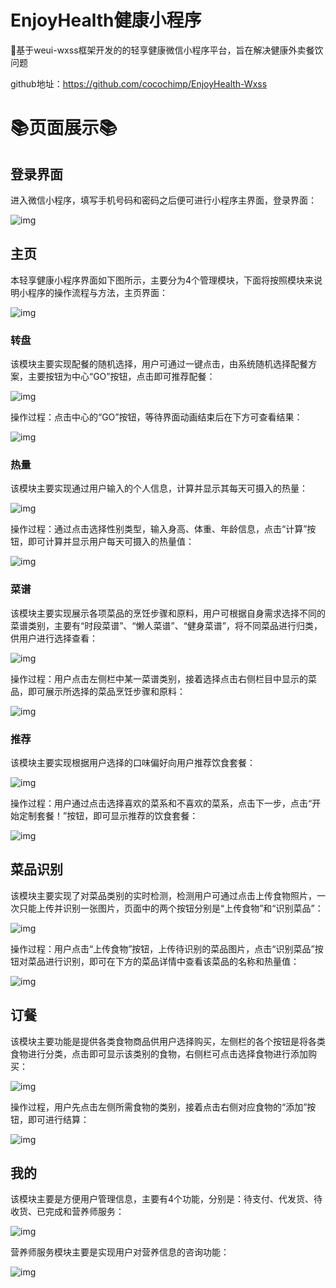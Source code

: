 # EnjoyHealth健康小程序

💖基于weui-wxss框架开发的的轻享健康微信小程序平台，旨在解决健康外卖餐饮问题

github地址：https://github.com/cocochimp/EnjoyHealth-Wxss



# 📚页面展示📚

## 登录界面

进入微信小程序，填写手机号码和密码之后便可进行小程序主界面，登录界面：

![img](https://cocochimp-img.oss-cn-beijing.aliyuncs.com/23-03/20230420090450.jpg)

## 主页

本轻享健康小程序界面如下图所示，主要分为4个管理模块，下面将按照模块来说明小程序的操作流程与方法，主页界面：

![img](https://cocochimp-img.oss-cn-beijing.aliyuncs.com/23-03/20230420090542.jpg)



 

### 转盘

该模块主要实现配餐的随机选择，用户可通过一键点击，由系统随机选择配餐方案，主要按钮为中心“GO”按钮，点击即可推荐配餐：

![img](https://cocochimp-img.oss-cn-beijing.aliyuncs.com/23-03/20230420090559.jpg)



操作过程：点击中心的“GO”按钮，等待界面动画结束后在下方可查看结果：

![img](https://cocochimp-img.oss-cn-beijing.aliyuncs.com/23-03/20230420090611.jpg)

 

### 热量

该模块主要实现通过用户输入的个人信息，计算并显示其每天可摄入的热量：

![img](https://cocochimp-img.oss-cn-beijing.aliyuncs.com/23-03/20230420090632.jpg)



操作过程：通过点击选择性别类型，输入身高、体重、年龄信息，点击“计算”按钮，即可计算并显示用户每天可摄入的热量值：

![img](https://cocochimp-img.oss-cn-beijing.aliyuncs.com/23-03/20230420090644.jpg)



 

### 菜谱

该模块主要实现展示各项菜品的烹饪步骤和原料，用户可根据自身需求选择不同的菜谱类别，主要有“时段菜谱”、“懒人菜谱”、“健身菜谱”，将不同菜品进行归类，供用户进行选择查看：

![img](https://cocochimp-img.oss-cn-beijing.aliyuncs.com/23-03/20230420090705.jpg)

操作过程：用户点击左侧栏中某一菜谱类别，接着选择点击右侧栏目中显示的菜品，即可展示所选择的菜品烹饪步骤和原料：

![img](https://cocochimp-img.oss-cn-beijing.aliyuncs.com/23-03/20230420090713.jpg)



 

### 推荐

该模块主要实现根据用户选择的口味偏好向用户推荐饮食套餐：

![img](https://cocochimp-img.oss-cn-beijing.aliyuncs.com/23-03/20230420090739.jpg)

操作过程：用户通过点击选择喜欢的菜系和不喜欢的菜系，点击下一步，点击“开始定制套餐！”按钮，即可显示推荐的饮食套餐：

![img](https://cocochimp-img.oss-cn-beijing.aliyuncs.com/23-03/20230420090745.jpg)

 

## 菜品识别

该模块主要实现了对菜品类别的实时检测，检测用户可通过点击上传食物照片，一次只能上传并识别一张图片，页面中的两个按钮分别是“上传食物”和“识别菜品”：

![img](https://cocochimp-img.oss-cn-beijing.aliyuncs.com/23-03/20230420090808.jpg)

操作过程：用户点击“上传食物”按钮，上传待识别的菜品图片，点击“识别菜品”按钮对菜品进行识别，即可在下方的菜品详情中查看该菜品的名称和热量值：

![img](https://cocochimp-img.oss-cn-beijing.aliyuncs.com/23-03/20230420090814.jpg)



## 订餐

该模块主要功能是提供各类食物商品供用户选择购买，左侧栏的各个按钮是将各类食物进行分类，点击即可显示该类别的食物，右侧栏可点击选择食物进行添加购买：

![img](https://cocochimp-img.oss-cn-beijing.aliyuncs.com/23-03/20230420090833.jpg)

操作过程，用户先点击左侧所需食物的类别，接着点击右侧对应食物的“添加”按钮，即可进行结算：

![img](https://cocochimp-img.oss-cn-beijing.aliyuncs.com/23-03/20230420090838.jpg)

 

## 我的

该模块主要是方便用户管理信息，主要有4个功能，分别是：待支付、代发货、待收货、已完成和营养师服务：

![img](https://cocochimp-img.oss-cn-beijing.aliyuncs.com/23-03/20230420090906.jpg)

营养师服务模块主要是实现用户对营养信息的咨询功能：

![img](https://cocochimp-img.oss-cn-beijing.aliyuncs.com/23-03/20230420090912.jpg)